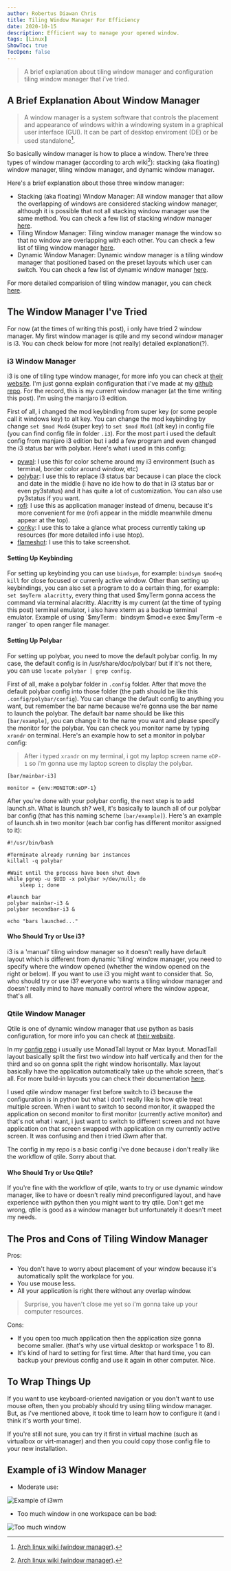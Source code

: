 ```yaml
---
author: Robertus Diawan Chris
title: Tiling Window Manager For Efficiency
date: 2020-10-15
description: Efficient way to manage your opened window.
tags: [Linux]
ShowToc: true
TocOpen: false
---
```


> A brief explanation about tiling window manager and configuration tiling window manager that i've tried.

## A Brief Explanation About Window Manager

> A window manager is a system software that controls the placement and appearance of windows within a windowing system in a graphical user interface (GUI). It can be part of desktop enviroment (DE) or be used standalone[^1].

So basically window manager is how to place a window. There're three types of window manager (according to arch wiki[^1]): stacking (aka floating) window manager, tiling window manager, and dynamic window manager.

Here's a brief explanation about those three window manager:
- Stacking (aka floating) Window Manager:
All window manager that allow the overlapping of windows are considered stacking window manager, although it is possible that not all stacking window manager use the same method. You can check a few list of stacking window manager [here](https://wiki.archlinux.org/index.php/window_manager#Stacking_window_managers).
- Tiling Window Manager:
Tiling window manager manage the window so that no window are overlapping with each other. You can check a few list of tiling window manager [here](https://wiki.archlinux.org/index.php/window_manager#Tiling_window_managers).
- Dynamic Window Manager:
Dynamic window manager is a tiling window manager that positioned based on the preset layouts which user can switch. You can check a few list of dynamic window manager [here](https://wiki.archlinux.org/index.php/window_manager#Dynamic_window_managers).

For more detailed comparision of tiling window manager, you can check [here](https://wiki.archlinux.org/index.php/Comparison_of_tiling_window_managers).

## The Window Manager I've Tried

For now (at the times of writing this post), i only have tried 2 window manager. My first window manager is qtile and my second window manager is i3. You can check below for more (not really) detailed explanation(?).

### i3 Window Manager
i3 is one of tiling type window manager, for more info you can check at [their website](https://i3wm.org/). I'm just gonna explain configuration that i've made at my [github repo](https://github.com/bruhtus/i3_config). For the record, this is my current window manager (at the time writing this post). I'm using the manjaro i3 edition.

First of all, i changed the mod keybinding from super key (or some people call it windows key) to alt key. You can change the mod keybinding by change `set $mod Mod4` (super key) to `set $mod Mod1` (alt key) in config file (you can find config file in folder `.i3`). For the most part i used the default config from manjaro i3 edition but i add a few program and even changed the i3 status bar with polybar. Here's what i used in this config:
- [pywal](https://github.com/dylanaraps/pywal): I use this for color scheme around my i3 environment (such as terminal, border color around window, etc)
- [polybar](https://github.com/polybar/polybar): I use this to replace i3 status bar because i can place the clock and date in the middle (i have no ide how to do that in i3 status bar or even py3status) and it has quite a lot of customization. You can also use py3status if you want.
- [rofi](https://github.com/davatorium/rofi): I use this as application manager instead of dmenu, because it's more convenient for me (rofi appear in the middle meanwhile dmenu appear at the top).
- [conky](https://github.com/brndnmtthws/conky): I use this to take a glance what process currently taking up resources (for more detailed info i use htop).
- [flameshot](https://github.com/flameshot-org/flameshot): I use this to take screenshot.

#### Setting Up Keybinding
For setting up keybinding you can use `bindsym`, for example: `bindsym $mod+q kill` for close focused or currenly active window. Other than setting up keybindings, you can also set a program to do a certain thing, for example: `set $myTerm alacritty`, every thing that used $myTerm gonna access the command via terminal alacritty. Alacritty is my current (at the time of typing this post) terminal emulator, i also have xterm as a backup terminal emulator. Example of using `$myTerm`: `bindsym $mod+e exec $myTerm -e ranger` to open ranger file manager.

#### Setting Up Polybar
For setting up polybar, you need to move the default polybar config. In my case, the default config is in /usr/share/doc/polybar/ but if it's not there, you can use `locate polybar | grep config`.

First of all, make a polybar folder in `.config` folder. After that move the default polybar config into those folder (the path should be like this `.config/polybar/config`). You can change the default config to anything you want, but remember the bar name because we're gonna use the bar name to launch the polybar. The default bar name should be like this `[bar/example]`, you can change it to the name you want and please specify the monitor for the polybar. You can check you monitor name by typing `xrandr` on terminal. Here's an example how to set a monitor in polybar config: <br>
> After i typed `xrandr` on my terminal, i got my laptop screen name `eDP-1` so i'm gonna use my laptop screen to display the polybar.

```
[bar/mainbar-i3]

monitor = {env:MONITOR:eDP-1}
```

After you're done with your polybar config, the next step is to add launch.sh. What is launch.sh? well, it's basically to launch all of our polybar bar config (that has this naming scheme `[bar/example]`). Here's an example of launch.sh in two monitor (each bar config has different monitor assigned to it):

```
#!/usr/bin/bash

#Terminate already running bar instances
killall -q polybar

#Wait until the process have been shut down
while pgrep -u $UID -x polybar >/dev/null; do
    sleep i; done

#launch bar
polybar mainbar-i3 &
polybar secondbar-i3 &

echo "bars launched..."
```

#### Who Should Try or Use i3?
i3 is a 'manual' tiling window manager so it doesn't really have default layout which is different from dynamic 'tiling' window manager, you need to specify where the window opened (whether the window opened on the right or below). If you want to use i3 you might want to consider that. So, who should try or use i3? everyone who wants a tiling window manager and  doesn't really mind to have manually control where the window appear, that's all.

### Qtile Window Manager
Qtile is one of dynamic window manager that use python as basis configuration, for more info you can check at [their website](https://qtile.org/).

In my [config repo](https://github.com/bruhtus/qtile_config) i usually use MonadTall layout or Max layout. MonadTall layout basically split the first two window into half vertically and then for the third and so on gonna split the right window horisontally. Max layout basically have the application automatically take up the whole screen, that's all. For more build-in layouts you can check their documentation [here](http://docs.qtile.org/en/latest/manual/ref/layouts.html?highlight=layouts).

I used qtile window manager first before switch to i3 because the configuration is in python but what i don't really like is how qtile treat multiple screen. When i want to switch to second monitor, it swapped the application on second monitor to first monitor (currently active monitor) and that's not what i want, i just want to switch to different screen and not have application on that screen swapped with application on my currently active screen. It was confusing and then i tried i3wm after that.

The config in my repo is a basic config i've done because i don't really like the workflow of qtile. Sorry about that.

#### Who Should Try or Use Qtile?
If you're fine with the workflow of qtile, wants to try or use dynamic window manager, like to have or doesn't really mind  preconfigured layout, and have experience with python then you might want to try qtile. Don't get me wrong, qtile is good as a window manager but unfortunately it doesn't meet my needs.

## The Pros and Cons of Tiling Window Manager
Pros:
- You don't have to worry about placement of your window because it's automatically split the workplace for you.
- You use mouse less.
- All your application is right there without any overlap window.
> Surprise, you haven't close me yet so i'm gonna take up your computer resources.

Cons:
- If you open too much application then the application size gonna become smaller. (that's why use virtual desktop or workspace 1 to 8).
- It's kind of hard to setting for first time. After that hard time, you can backup your previous config and use it again in other computer. Nice.

## To Wrap Things Up
If you want to use keyboard-oriented navigation or you don't want to use mouse often, then you probably should try using tiling window manager. But, as i've mentioned above, it took time to learn how to configure it (and i think it's worth your time).

If you're still not sure, you can try it first in virtual machine (such as virtualbox or virt-manager) and then you could copy those config file to your new installation.

## Example of i3 Window Manager
- Moderate use:

![Example of i3wm](example-of-i3wm.jpg)

- Too much window in one workspace can be bad:

![Too much window](too-much-window.jpg)

[^1]: [Arch linux wiki (window manager)](https://wiki.archlinux.org/index.php/window_manager).
